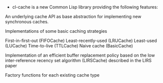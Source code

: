 * cl-cache is a new Common Lisp library providing the following features:

An underlying cache API as base abstraction for implementing new synchronous caches.

Implementations of some basic caching strategies

First-in-first-out (FIFOCache)
Least-recently-used (LRUCache)
Least-used (LUCache)
Time-to-live (TTLCache)
Naive cache (BasicCache)

Implementation of an efficient buffer replacement policy based on the low inter-reference recency set algorithm (LIRSCache) described in the LIRS paper

Factory functions for each existing cache type


